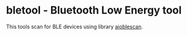 # bletool - Bluetooth Low Energy tool

This tools scan for BLE devices using library [aioblescan](https://github.com/frawau/aioblescan).

